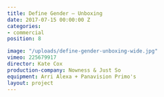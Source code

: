 ```yaml
---
title: Define Gender — Unboxing
date: 2017-07-15 00:00:00 Z
categories:
- commercial
position: 8

image: "/uploads/define-gender-unboxing-wide.jpg"
vimeo: 225679917
director: Kate Cox
production-company: Nowness & Just So
equipment: Arri Alexa + Panavision Primo's
layout: project
---
```


